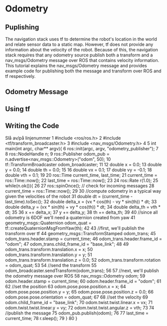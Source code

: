 # Odometry
## Puplishing
The navigation stack uses tf to determine the robot's location in the world and relate sensor data to a static map. However, tf does not provide any information about the velocity of the robot. Because of this, the navigation stack requires that any odometry source publish both a transform and a nav_msgs/Odometry message over ROS that contains velocity information. This tutorial explains the nav_msgs/Odometry message and provides example code for publishing both the message and transform over ROS and tf respectively.

## Odometry Message
## Using tf
## Writing the Code

Slå av/på linjenummer
   1 #include <ros/ros.h>
   2 #include <tf/transform_broadcaster.h>
   3 #include <nav_msgs/Odometry.h>
   4 
   5 int main(int argc, char** argv){
   6   ros::init(argc, argv, "odometry_publisher");
   7 
   8   ros::NodeHandle n;
   9   ros::Publisher odom_pub = n.advertise<nav_msgs::Odometry>("odom", 50);
  10   tf::TransformBroadcaster odom_broadcaster;
  11 
  12   double x = 0.0;
  13   double y = 0.0;
  14   double th = 0.0;
  15 
  16   double vx = 0.1;
  17   double vy = -0.1;
  18   double vth = 0.1;
  19 
  20   ros::Time current_time, last_time;
  21   current_time = ros::Time::now();
  22   last_time = ros::Time::now();
  23 
  24   ros::Rate r(1.0);
  25   while(n.ok()){
  26 
  27     ros::spinOnce();               // check for incoming messages
  28     current_time = ros::Time::now();
  29 
  30     //compute odometry in a typical way given the velocities of the robot
  31     double dt = (current_time - last_time).toSec();
  32     double delta_x = (vx * cos(th) - vy * sin(th)) * dt;
  33     double delta_y = (vx * sin(th) + vy * cos(th)) * dt;
  34     double delta_th = vth * dt;
  35 
  36     x += delta_x;
  37     y += delta_y;
  38     th += delta_th;
  39 
  40     //since all odometry is 6DOF we'll need a quaternion created from yaw
  41     geometry_msgs::Quaternion odom_quat = tf::createQuaternionMsgFromYaw(th);
  42 
  43     //first, we'll publish the transform over tf
  44     geometry_msgs::TransformStamped odom_trans;
  45     odom_trans.header.stamp = current_time;
  46     odom_trans.header.frame_id = "odom";
  47     odom_trans.child_frame_id = "base_link";
  48 
  49     odom_trans.transform.translation.x = x;
  50     odom_trans.transform.translation.y = y;
  51     odom_trans.transform.translation.z = 0.0;
  52     odom_trans.transform.rotation = odom_quat;
  53 
  54     //send the transform
  55     odom_broadcaster.sendTransform(odom_trans);
  56 
  57     //next, we'll publish the odometry message over ROS
  58     nav_msgs::Odometry odom;
  59     odom.header.stamp = current_time;
  60     odom.header.frame_id = "odom";
  61 
  62     //set the position
  63     odom.pose.pose.position.x = x;
  64     odom.pose.pose.position.y = y;
  65     odom.pose.pose.position.z = 0.0;
  66     odom.pose.pose.orientation = odom_quat;
  67 
  68     //set the velocity
  69     odom.child_frame_id = "base_link";
  70     odom.twist.twist.linear.x = vx;
  71     odom.twist.twist.linear.y = vy;
  72     odom.twist.twist.angular.z = vth;
  73 
  74     //publish the message
  75     odom_pub.publish(odom);
  76 
  77     last_time = current_time;
  78     r.sleep();
  79   }
  80 }